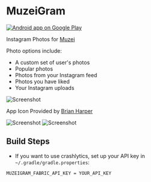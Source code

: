 MuzeiGram
=========

<a href="https://play.google.com/store/apps/details?id=com.cstewart.android.muzeigram">
  <img alt="Android app on Google Play"
       src="https://developer.android.com/images/brand/en_app_rgb_wo_60.png" />
</a>

Instagram Photos for [Muzei](http://muzei.co)

Photo options include: 
- A custom set of user's photos
- Popular photos
- Photos from your Instagram feed
- Photos you have liked
- Your Instagram uploads

![Screenshot](https://raw2.github.com/cstew/MuzeiGram/master/art/ic_launcher-web.png)

App Icon Provided by [Brian Harper](https://twitter.com/bleeharper)

![Screenshot](https://raw2.github.com/cstew/MuzeiGram/master/art/screenshot1.png)
![Screenshot](https://raw2.github.com/cstew/MuzeiGram/master/art/screenshot8.png)


## Build Steps
- If you want to use crashlytics, set up your API key in `~/.gradle/gradle.properties`:
```
MUZEIGRAM_FABRIC_API_KEY = YOUR_API_KEY
```
